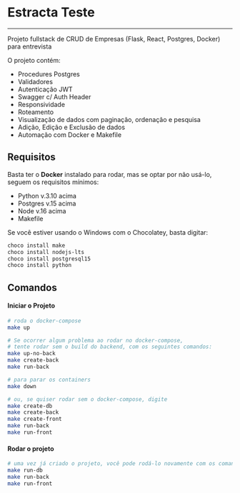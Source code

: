 # Estracta Teste
---
Projeto fullstack de CRUD de Empresas (Flask, React, Postgres, Docker) para entrevista

O projeto contém:
- Procedures Postgres
- Validadores
- Autenticação JWT
- Swagger c/ Auth Header
- Responsividade
- Roteamento
- Visualização de dados com paginação, ordenação e pesquisa
- Adição, Edição e Exclusão de dados
- Automação com Docker e Makefile

## Requisitos
Basta ter o **Docker** instalado para rodar, mas se optar por não usá-lo, seguem os requisitos mínimos:
- Python v.3.10 acima
- Postgres v.15 acima
- Node v.16 acima
- Makefile

Se você estiver usando o Windows com o Chocolatey, basta digitar:
```powershell
choco install make
choco install nodejs-lts
choco install postgresql15
choco install python
``` 

## Comandos

#### Iniciar o Projeto
```bash
# roda o docker-compose
make up

# Se ocorrer algum problema ao rodar no docker-compose, 
# tente rodar sem o build do backend, com os seguintes comandos:
make up-no-back
make create-back
make run-back

# para parar os containers
make down

# ou, se quiser rodar sem o docker-compose, digite
make create-db
make create-back
make create-front
make run-back
make run-front
```

#### Rodar o projeto
```bash
# uma vez já criado o projeto, você pode rodá-lo novamente com os comandos:
make run-db
make run-back
make run-front
```

